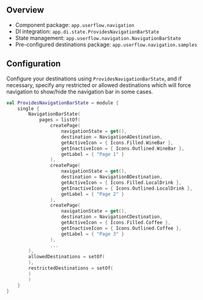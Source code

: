 ## Overview

- Component package: `app.userflow.navigation`
- DI integration: `app.di.state.ProvidesNavigationBarState`
- State management: `app.userflow.navigation.NavigationBarState`
- Pre-configured destinations package: `app.userflow.navigation.samples`


## Configuration

Configure your destinations using `ProvidesNavigationBarState`, and if necessary, specify any restricted or allowed destinations which will force navigation to show/hide the navigation bar in some cases.

```kotlin
val ProvidesNavigationBarState = module {
    single {
        NavigationBarState(
            pages = listOf(
                createPage(
                    navigationState = get(),
                    destination = NavigationADestination,
                    getActiveIcon = { Icons.Filled.WineBar },
                    getInactiveIcon = { Icons.Outlined.WineBar },
                    getLabel = { "Page 1" }
                ),
                createPage(
                    navigationState = get(),
                    destination = NavigationBDestination,
                    getActiveIcon = { Icons.Filled.LocalDrink },
                    getInactiveIcon = { Icons.Outlined.LocalDrink },
                    getLabel = { "Page 2" }
                ),
                createPage(
                    navigationState = get(),
                    destination = NavigationCDestination,
                    getActiveIcon = { Icons.Filled.Coffee },
                    getInactiveIcon = { Icons.Outlined.Coffee },
                    getLabel = { "Page 3" }
                ),
                ...
        ),
        allowedDestinations = setOf(
        ),
        restrictedDestinations = setOf(
        )
        )
    }
}
```